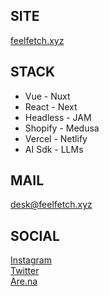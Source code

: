 ## SITE

[feelfetch.xyz](https://wrdlss.club)

## STACK
- Vue - Nuxt
- React - Next
- Headless - JAM
- Shopify - Medusa
- Vercel - Netlify
- AI Sdk - LLMs

## MAIL

[desk@feelfetch.xyz](mailto:desk@feelfetch.xyz)  

## SOCIAL

[Instagram](https://www.instagram.com/feelfetch)  
[Twitter](https://twitter.com/feelfetch)  
[Are.na](https://www.are.na/andrea-grasso)  
